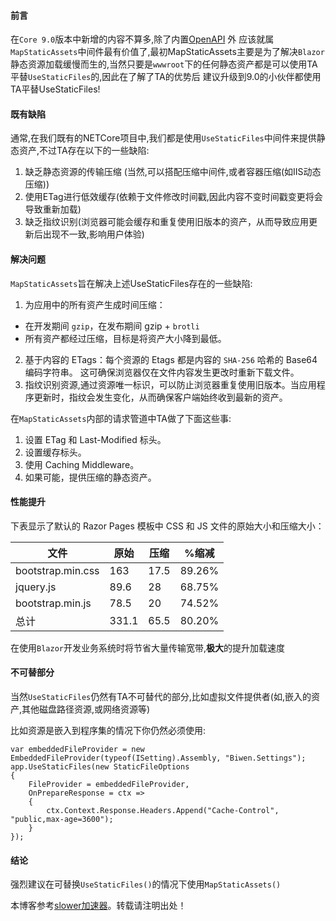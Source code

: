 
#### 前言


在`Core 9.0`版本中新增的内容不算多,除了内置[OpenAPI](https://github.com "OpenAPI") 外 应该就属`MapStaticAssets`中间件最有价值了,最初MapStaticAssets主要是为了解决`Blazor`静态资源加载缓慢而生的,当然只要是`wwwroot`下的任何静态资产都是可以使用TA平替`UseStaticFiles`的,因此在了解了TA的优势后 建议升级到9\.0的小伙伴都使用TA平替UseStaticFiles!


#### 既有缺陷


通常,在我们既有的NETCore项目中,我们都是使用`UseStaticFiles`中间件来提供静态资产,不过TA存在以下的一些缺陷:


1. 缺乏静态资源的传输压缩 (当然,可以搭配压缩中间件,或者容器压缩(如IIS动态压缩))
2. 使用ETag进行低效缓存(依赖于文件修改时间戳,因此内容不变时间戳变更将会导致重新加载)
3. 缺乏指纹识别(浏览器可能会缓存和重复使用旧版本的资产，从而导致应用更新后出现不一致,影响用户体验)


#### 解决问题


`MapStaticAssets`旨在解决上述UseStaticFiles存在的一些缺陷:


1. 为应用中的所有资产生成时间压缩：


* 在开发期间 `gzip`，在发布期间 gzip \+ `brotli`
* 所有资产都经过压缩，目标是将资产大小降到最低。


2. 基于内容的 ETags：每个资源的 Etags 都是内容的 `SHA-256` 哈希的 Base64 编码字符串。 这可确保浏览器仅在文件内容发生更改时重新下载文件。
3. 指纹识别资源,通过资源唯一标识，可以防止浏览器重复使用旧版本。当应用程序更新时，指纹会发生变化，从而确保客户端始终收到最新的资产。


在`MapStaticAssets`内部的请求管道中TA做了下面这些事:


1. 设置 ETag 和 Last\-Modified 标头。
2. 设置缓存标头。
3. 使用 Caching Middleware。
4. 如果可能，提供压缩的静态资产。


#### 性能提升


下表显示了默认的 Razor Pages 模板中 CSS 和 JS 文件的原始大小和压缩大小：




| 文件 | 原始 | 压缩 | %缩减 |
| --- | --- | --- | --- |
| bootstrap.min.css | 163 | 17\.5 | 89\.26% |
| jquery.js | 89\.6 | 28 | 68\.75% |
| bootstrap.min.js | 78\.5 | 20 | 74\.52% |
| 总计 | 331\.1 | 65\.5 | 80\.20% |


在使用`Blazor`开发业务系统时将节省大量传输宽带,**极大**的提升加载速度


#### 不可替部分


当然`UseStaticFiles`仍然有TA不可替代的部分,比如虚拟文件提供者(如,嵌入的资产,其他磁盘路径资源,或网络资源等)


比如资源是嵌入到程序集的情况下你仍然必须使用:



```
var embeddedFileProvider = new EmbeddedFileProvider(typeof(ISetting).Assembly, "Biwen.Settings");
app.UseStaticFiles(new StaticFileOptions
{
    FileProvider = embeddedFileProvider,
    OnPrepareResponse = ctx =>
    {
        ctx.Context.Response.Headers.Append("Cache-Control", "public,max-age=3600");
    }
});

```

#### 结论


强烈建议在可替换`UseStaticFiles()`的情况下使用`MapStaticAssets()`


 本博客参考[slower加速器](https://chundaotian.com)。转载请注明出处！
